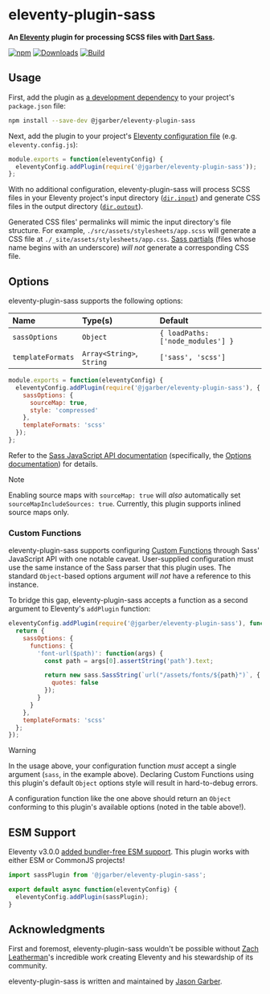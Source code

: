 # eleventy-plugin-sass

**An [Eleventy](https://www.11ty.dev) plugin for processing SCSS files with [Dart Sass](https://sass-lang.com).**

[![npm](https://img.shields.io/npm/v/@jgarber/eleventy-plugin-sass.svg?logo=npm&style=for-the-badge)](https://www.npmjs.com/package/@jgarber/eleventy-plugin-sass)
[![Downloads](https://img.shields.io/npm/dt/@jgarber/eleventy-plugin-sass.svg?logo=npm&style=for-the-badge)](https://www.npmjs.com/package/@jgarber/eleventy-plugin-sass)
[![Build](https://img.shields.io/github/actions/workflow/status/jgarber623/eleventy-plugin-sass/ci.yml?branch=main&logo=github&style=for-the-badge)](https://github.com/jgarber623/eleventy-plugin-sass/actions/workflows/ci.yml)

## Usage

First, add the plugin as [a development dependency](https://docs.npmjs.com/cli/configuring-npm/package-json#devdependencies) to your project's `package.json` file:

```sh
npm install --save-dev @jgarber/eleventy-plugin-sass
```

Next, add the plugin to your project's [Eleventy configuration file](https://www.11ty.dev/docs/config#default-filenames) (e.g. `eleventy.config.js`):

```js
module.exports = function(eleventyConfig) {
  eleventyConfig.addPlugin(require('@jgarber/eleventy-plugin-sass'));
};
```

With no additional configuration, eleventy-plugin-sass will process SCSS files in your Eleventy project's input directory ([`dir.input`](https://www.11ty.dev/docs/config#input-directory)) and generate CSS files in the output directory ([`dir.output`](https://www.11ty.dev/docs/config#output-directory)).

Generated CSS files' permalinks will mimic the input directory's file structure. For example, `./src/assets/stylesheets/app.scss` will generate a CSS file at `./_site/assets/stylesheets/app.css`. [Sass partials](https://sass-lang.com/guide#partials) (files whose name begins with an underscore) _will not_ generate a corresponding CSS file.

## Options

eleventy-plugin-sass supports the following options:

| Name              | Type(s)                   | Default                           |
|:------------------|:--------------------------|:----------------------------------|
| `sassOptions`     | `Object`                  | `{ loadPaths: ['node_modules'] }` |
| `templateFormats` | `Array<String>`, `String` | `['sass', 'scss']`                |

```js
module.exports = function(eleventyConfig) {
  eleventyConfig.addPlugin(require('@jgarber/eleventy-plugin-sass'), {
    sassOptions: {
      sourceMap: true,
      style: 'compressed'
    },
    templateFormats: 'scss'
  });
};
```

Refer to the [Sass JavaScript API documentation](https://sass-lang.com/documentation/js-api) (specifically, the [Options documentation](https://sass-lang.com/documentation/js-api/interfaces/options)) for details.

> [!NOTE]
> Enabling source maps with `sourceMap: true` will _also_ automatically set `sourceMapIncludeSources: true`. Currently, this plugin supports inlined source maps only.

### Custom Functions

eleventy-plugin-sass supports configuring [Custom Functions](https://sass-lang.com/documentation/js-api/interfaces/options#functions) through Sass' JavaScript API with one notable caveat. User-supplied configuration must use the same instance of the Sass parser that this plugin uses. The standard `Object`-based options argument _will not_ have a reference to this instance.

To bridge this gap, eleventy-plugin-sass accepts a function as a second argument to Eleventy's `addPlugin` function:

```js
eleventyConfig.addPlugin(require('@jgarber/eleventy-plugin-sass'), function(sass) {
  return {
    sassOptions: {
      functions: {
        'font-url($path)': function(args) {
          const path = args[0].assertString('path').text;

          return new sass.SassString(`url("/assets/fonts/${path}")`, {
            quotes: false
          });
        }
      }
    },
    templateFormats: 'scss'
  };
});
```

> [!WARNING]
> In the usage above, your configuration function _must_ accept a single argument (`sass`, in the example above). Declaring Custom Functions using this plugin's default `Object` options style will result in hard-to-debug errors.

A configuration function like the one above should return an `Object` conforming to this plugin's available options (noted in the table above!).

## ESM Support

Eleventy v3.0.0 [added bundler-free ESM support](https://www.11ty.dev/blog/canary-eleventy-v3). This plugin works with either ESM or CommonJS projects!

```js
import sassPlugin from '@jgarber/eleventy-plugin-sass';

export default async function(eleventyConfig) {
  eleventyConfig.addPlugin(sassPlugin);
}
```

## Acknowledgments

First and foremost, eleventy-plugin-sass wouldn't be possible without [Zach Leatherman](https://www.zachleat.com)'s incredible work creating Eleventy and his stewardship of its community.

eleventy-plugin-sass is written and maintained by [Jason Garber](https://sixtwothree.org).

